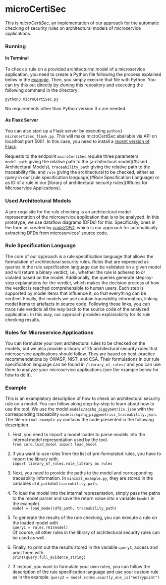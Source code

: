 # microCertiSec

This is *microCertiSec*, an implementation of our approach for the automatic checking of security rules on architectural models of microservice applications.


### Running 

#### In Terminal
To check a rule on a provided architecturral model of a microservice application, you need to create a Python file following the process explained below in the [example](#Example).
Then, you simply execute that file with Python. 
You can try this out directly by cloning this repository and executing the following command in the directory:

```python3 microCertiSec.py```

No requirements other than Python version 3.x are needed.

#### As Flask Server
You can also start up a Flask server by executing ```python3 microCertiSec_flask.py```. This will make microCertiSec abailable via API on localhost port 5001. 
In this case, you need to install a [recent version of Flask](https://pypi.org/project/Flask/).

Requests to the endpoint `microCertiSec` require three parameters: `model_path` giving the relative path to the [architectural model](#Used Architectural Models), `traceability_path` giving the relative path to the traceability file, and `rule` giving the architectural to be checked, either as query in our [rule specification language](#Rule Specification Language) or as ID of a rule in our [library of architectural security rules](#Rules for Microservice Applications).


### Used Architectural Models
A pre-requisite for the rule checking is an architectural model representation of the microservice application that is to be analyzed.
In this prototype, we use dataflow diagrams (DFDs) for this.
Specifically, ones in the form as created by *[code2DFD](www.github.com/tuhh-softsec/code2DFD)*, which is our approach for automatically extracting DFDs from microservices' source code.


### Rule Specification Language
The core of our approach is a rule specification language that allows the formulation of architectural security rules.
Rules that are expressed as queries in the rule sepcification language can be validated on a given model and will return a binary verdict, i.e., whether the rule is adhered to or violated based on the model.
Additionally, the queries generate step-by-step explanations for the verdict, which makes the decision process of how the verdict is reached comprehensible to human users. 
Each step is supported by model items that influence it, so that everything can be verified.
Finally, the models we use contain traceability information, linking model items to artefacts in source code.
Following these links, you can trace rule verdicts all the way back to the source code of the analyzed application.
In this way, our approach provides explainability for its rule checking results.


### Rules for Microservice Applications
You can formulate your own architectural rules to be checked on the models, but we also provide a library of 25 architectural security rules that microservice applications should follow.
They are based on best-practice recommendations by OWASP, NIST, and CSA.
Their formulations in our rule specification language can be found in ```/library_of_rules/``` and you can use them to analyze your microservice applications (see the example below for how to do it).







### Example

This is an examplatory description of how to check an architectural security rule on a model.
You can follow along step-by-step to learn about how to use the tool.
We use the model ```models/sqshq_piggymetrics.json``` with the corresponding traceability ```models/sqshq_piggymetrics_traceability.json```.
The file ```minimal_example.py``` contains the code presented in the following description.

1. First, you need to import a model loader to parse models into the internal model representation used by the tool.\
```from core.load_model import load_model```

2. If you want to use rules from the list of pre-formulated rules, you have to import the library with: \
```import library_of_rules.rule_library as rules```

3. Next, you need to provide the paths to the model and corresponding traceability information.
In ```minimal_example.py```, they are stored in the variables ```dfd_path```and ```traceability_path```.

4. To load the model into the internal representation, simply pass the paths to the model parser and save the return value into a variable (```model``` in the example).\
```model = load_model(dfd_path, traceability_path)```

5. To generate the results of the rule checking, you can execute a rule on the loaded model with \
```query1 = rules.r01(model)``` \
Of course, all other rules in the library of architectural security rules can be used as well.


6. Finally, to print out the results stored in the variable ```query1```, access and print them with:\
```print(query.full_evidence_string)```

7. If instead, you want to formulate your own rules, you can follow the description of the rule specification language and use your custom rule as in the example:
```query2 = model.nodes.exactly_one_is("entrypoint")```
